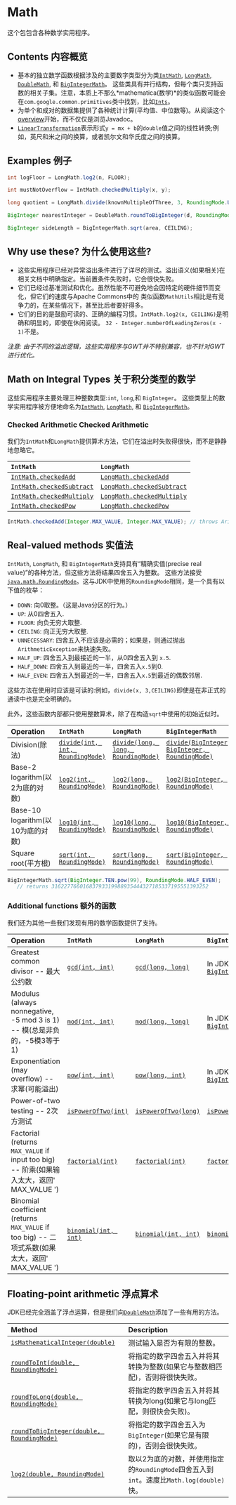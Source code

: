 # Math

这个包包含各种数学实用程序。

## Contents 内容概览

*   基本的独立数学函数根据涉及的主要数字类型分为类[`IntMath`],    [`LongMath`], [`DoubleMath`], 和 [`BigIntegerMath`]。
    这些类具有并行结构，但每个类只支持函数的相关子集。注意，本质上不那么*mathematica(数学)*的类似函数可能会
    在`com.google.common.primitives`类中找到，比如[`Ints`]。
*   为单个和成对的数据集提供了各种统计计算(平均值、中位数等)。从阅读这个[overview][Stats]开始，而不仅仅是浏览Javadoc。
*   [`LinearTransformation`]表示形式`y = mx + b`的`double`值之间的线性转换;例如，英尺和米之间的换算，或者凯尔文和华氏度之间的换算。

## Examples 例子

```java
int logFloor = LongMath.log2(n, FLOOR);

int mustNotOverflow = IntMath.checkedMultiply(x, y);

long quotient = LongMath.divide(knownMultipleOfThree, 3, RoundingMode.UNNECESSARY); // fail fast on non-multiple of 3

BigInteger nearestInteger = DoubleMath.roundToBigInteger(d, RoundingMode.HALF_EVEN);

BigInteger sideLength = BigIntegerMath.sqrt(area, CEILING);
```

## Why use these? 为什么使用这些?

*   这些实用程序已经对异常溢出条件进行了详尽的测试。溢出语义(如果相关)在相关文档中明确指定。当前置条件失败时，它会很快失败。
*   它们已经过基准测试和优化。虽然性能不可避免地会因特定的硬件细节而变化，但它们的速度与Apache Commons中的
    类似函数`MathUtils`相比是有竞争力的，在某些情况下，甚至比后者要好得多。
*   它们的目的是鼓励可读的、正确的编程习惯。`IntMath.log2(x, CEILING)`是明确和明显的，即使在休闲阅读。
   `32 - Integer.numberOfLeadingZeros(x - 1)`不是。

_注意: 由于不同的溢出逻辑，这些实用程序与GWT并不特别兼容，也不针对GWT进行优化。_

## Math on Integral Types 关于积分类型的数学

这些实用程序主要处理三种整数类型:`int`, `long`,和 `BigInteger`。
这些类型上的数学实用程序被方便地命名为[`IntMath`], [`LongMath`], 和 [`BigIntegerMath`]。

### Checked Arithmetic Checked Arithmetic

我们为`IntMath`和`LongMath`提供算术方法，它们在溢出时失败得很快，而不是静静地忽略它。

`IntMath`                   | `LongMath`
:-------------------------- | :---------------------------
[`IntMath.checkedAdd`]      | [`LongMath.checkedAdd`]
[`IntMath.checkedSubtract`] | [`LongMath.checkedSubtract`]
[`IntMath.checkedMultiply`] | [`LongMath.checkedMultiply`]
[`IntMath.checkedPow`]      | [`LongMath.checkedPow`]

```java
IntMath.checkedAdd(Integer.MAX_VALUE, Integer.MAX_VALUE); // throws ArithmeticException
```

## Real-valued methods 实值法

`IntMath`, `LongMath`, 和 `BigIntegerMath`支持具有“精确实值(precise real value)”的各种方法，但这些方法将结果四舍五入为整数。
这些方法接受[`java.math.RoundingMode`]。这与JDK中使用的`RoundingMode`相同，是一个具有以下值的枚举：

*   `DOWN`: 向0取整。（这是Java分区的行为。）
*   `UP`: 从0四舍五入.
*   `FLOOR`: 向负无穷大取整.
*   `CEILING`: 向正无穷大取整.
*   `UNNECESSARY`: 四舍五入不应该是必需的；如果是，则通过抛出`ArithmeticException`来快速失败。
*   `HALF_UP`: 四舍五入到最接近的一半，从0四舍五入到 `x.5`.
*   `HALF_DOWN`: 四舍五入到最近的一半，四舍五入`x.5`到0.
*   `HALF_EVEN`: 四舍五入到最近的一半，四舍五入`x.5`到最近的偶数邻居.

这些方法在使用时应该是可读的:例如，`divide(x, 3,CEILING)`即使是在非正式的通读中也是完全明确的。

此外，这些函数内部都只使用整数算术，除了在构造`sqrt`中使用的初始近似时。

| Operation         | `IntMath`          | `LongMath`      | `BigIntegerMath`     |
| :---------------- | :----------------- | :-------------- | :------------------- |
| Division(除法)     | [`divide(int, int, RoundingMode)`] | [`divide(long, long, RoundingMode)`] | [`divide(BigInteger, BigInteger, RoundingMode)`] |
| Base-2 logarithm(以2为底的对数)  | [`log2(int, RoundingMode)`] | [`log2(long, RoundingMode)`] | [`log2(BigInteger, RoundingMode)`] |
| Base-10 logarithm(以10为底的对数) | [`log10(int, RoundingMode)`] | [`log10(long, RoundingMode)`] | [`log10(BigInteger, RoundingMode)`] |
| Square root(平方根)       | [`sqrt(int, RoundingMode)`] | [`sqrt(long, RoundingMode)`] | [`sqrt(BigInteger, RoundingMode)`] |

```java
BigIntegerMath.sqrt(BigInteger.TEN.pow(99), RoundingMode.HALF_EVEN);
   // returns 31622776601683793319988935444327185337195551393252
```

### Additional functions 额外的函数

我们还为其他一些我们发现有用的数学函数提供了支持。

Operation                                             | `IntMath`                                            | `LongMath`                                            | `BigIntegerMath`
:---------------------------------------------------- | :--------------------------------------------------- | :---------------------------------------------------- | :---------------
Greatest common divisor -- 最大公约数                   | [`gcd(int, int)`]                                    | [`gcd(long, long)`]                                   | In JDK: [`BigInteger.gcd(BigInteger)`]
Modulus (always nonnegative, -5 mod 3 is 1) -- 模(总是非负的，-5模3等于1)          | [`mod(int, int)`]                                    | [`mod(long, long)`]                                   | In JDK: [`BigInteger.mod(BigInteger)`]
Exponentiation (may overflow) -- 求幂(可能溢出)         | [`pow(int, int)`]                                    | [`pow(long, int)`]                                    | In JDK: [`BigInteger.pow(int)`]
Power-of-two testing -- 2次方测试                     | [`isPowerOfTwo(int)`]                                | [`isPowerOfTwo(long)`]                                | [`isPowerOfTwo(BigInteger)`]
Factorial (returns `MAX_VALUE` if input too big) -- 阶乘(如果输入太大，返回' MAX_VALUE ')      | [`factorial(int)`][`IntMath.factorial(int)`]         | [`factorial(int)`][`LongMath.factorial(int)`]         | [`factorial(int)`][`BigIntegerMath.factorial(int)`]
Binomial coefficient (returns `MAX_VALUE` if too big) -- 二项式系数(如果太大，返回' MAX_VALUE ') | [`binomial(int, int)`][`IntMath.binomial(int, int)`] | [`binomial(int, int)`][`LongMath.binomial(int, int)`] | [`binomial(int, int)`][`BigIntegerMath.binomial(int, int)`]

## Floating-point arithmetic 浮点算术

JDK已经完全涵盖了浮点运算，但是我们向[`DoubleMath`]添加了一些有用的方法。

| Method                                | Description                           |
| :------------------------------------ | :------------------------------------ |
| [`isMathematicalInteger(double)`]     | 测试输入是否为有限的整数。                 |
| [`roundToInt(double, RoundingMode)`]  | 将指定的数字四舍五入并将其转换为整数(如果它与整数相匹配)，否则将很快失败。|
| [`roundToLong(double, RoundingMode)`] | 将指定的数字四舍五入并将其转换为long(如果它与long匹配，则很快会失败)。|
| [`roundToBigInteger(double, RoundingMode)`] | 将指定的数字四舍五入为`BigInteger`(如果它是有限的)，否则会很快失败。|
| [`log2(double, RoundingMode)`]       | 取以2为底的对数，并使用指定的`RoundingMode`四舍五入到`int`。速度比`Math.log(double)`快。 |

[`BigIntegerMath`]: http://google.github.io/guava/releases/snapshot/api/docs/com/google/common/math/BigIntegerMath.html
[`DoubleMath`]: http://google.github.io/guava/releases/snapshot/api/docs/com/google/common/math/DoubleMath.html
[`IntMath`]: http://google.github.io/guava/releases/snapshot/api/docs/com/google/common/math/IntMath.html
[`Ints`]: http://google.github.io/guava/releases/snapshot/api/docs/com/google/common/primitives/Ints.html
[Stats]: StatsExplained
[`LinearTransformation`]: http://google.github.io/guava/releases/snapshot/api/docs/com/google/common/math/LinearTransformation.html
[`LongMath`]: http://google.github.io/guava/releases/snapshot/api/docs/com/google/common/math/LongMath.html
[`IntMath.checkedAdd`]: http://google.github.io/guava/releases/snapshot/api/docs/com/google/common/math/IntMath.html#checkedAdd-int-int-
[`LongMath.checkedAdd`]: http://google.github.io/guava/releases/snapshot/api/docs/com/google/common/math/LongMath.html#checkedAdd-long-long-
[`IntMath.checkedSubtract`]: http://google.github.io/guava/releases/snapshot/api/docs/com/google/common/math/IntMath.html#checkedSubtract-int-int-
[`LongMath.checkedSubtract`]: http://google.github.io/guava/releases/snapshot/api/docs/com/google/common/math/LongMath.html#checkedSubtract-long-long-
[`IntMath.checkedMultiply`]: http://google.github.io/guava/releases/snapshot/api/docs/com/google/common/math/IntMath.html#checkedMultiply-int-int-
[`LongMath.checkedMultiply`]: http://google.github.io/guava/releases/snapshot/api/docs/com/google/common/math/LongMath.html#checkedMultiply-long-long-
[`IntMath.checkedPow`]: http://google.github.io/guava/releases/snapshot/api/docs/com/google/common/math/IntMath.html#checkedPow-int-int-
[`LongMath.checkedPow`]: http://google.github.io/guava/releases/snapshot/api/docs/com/google/common/math/LongMath.html#checkedPow-long-long-
[`java.math.RoundingMode`]: http://docs.oracle.com/javase/8/docs/api/java/math/RoundingMode.html
[`divide(int, int, RoundingMode)`]: http://google.github.io/guava/releases/snapshot/api/docs/com/google/common/math/IntMath.html#divide-int-int-java.math.RoundingMode-
[`divide(long, long, RoundingMode)`]: http://google.github.io/guava/releases/snapshot/api/docs/com/google/common/math/LongMath.html#divide-long-long-java.math.RoundingMode-
[`divide(BigInteger, BigInteger, RoundingMode)`]: http://google.github.io/guava/releases/snapshot/api/docs/com/google/common/math/BigIntegerMath.html#divide-java.math.BigInteger-java.math.BigInteger-java.math.RoundingMode-
[`log2(int, RoundingMode)`]: http://google.github.io/guava/releases/snapshot/api/docs/com/google/common/math/IntMath.html#log2-int-java.math.RoundingMode-
[`log2(long, RoundingMode)`]: http://google.github.io/guava/releases/snapshot/api/docs/com/google/common/math/LongMath.html#log2-long-java.math.RoundingMode-
[`log2(BigInteger, RoundingMode)`]: http://google.github.io/guava/releases/snapshot/api/docs/com/google/common/math/BigIntegerMath.html#log2-java.math.BigInteger-java.math.RoundingMode-
[`log10(int, RoundingMode)`]: http://google.github.io/guava/releases/snapshot/api/docs/com/google/common/math/IntMath.html#log10-int-java.math.RoundingMode-
[`log10(long, RoundingMode)`]: http://google.github.io/guava/releases/snapshot/api/docs/com/google/common/math/LongMath.html#log10-long-java.math.RoundingMode-
[`log10(BigInteger, RoundingMode)`]: http://google.github.io/guava/releases/snapshot/api/docs/com/google/common/math/BigIntegerMath.html#log10-java.math.BigInteger-java.math.RoundingMode-
[`sqrt(int, RoundingMode)`]: http://google.github.io/guava/releases/snapshot/api/docs/com/google/common/math/IntMath.html#sqrt-int-java.math.RoundingMode-
[`sqrt(long, RoundingMode)`]: http://google.github.io/guava/releases/snapshot/api/docs/com/google/common/math/LongMath.html#sqrt-long-java.math.RoundingMode-
[`sqrt(BigInteger, RoundingMode)`]: http://google.github.io/guava/releases/snapshot/api/docs/com/google/common/math/BigIntegerMath.html#sqrt-java.math.BigInteger-java.math.RoundingMode-
[`gcd(int, int)`]: http://google.github.io/guava/releases/snapshot/api/docs/com/google/common/math/IntMath.html#gcd-int-int-
[`gcd(long, long)`]: http://google.github.io/guava/releases/snapshot/api/docs/com/google/common/math/LongMath.html#gcd-long-long-
[`BigInteger.gcd(BigInteger)`]: http://docs.oracle.com/javase/8/docs/api/java/math/BigInteger.html#gcd-java.math.BigInteger-
[`mod(int, int)`]: http://google.github.io/guava/releases/snapshot/api/docs/com/google/common/math/IntMath.html#mod-int-int-
[`mod(long, long)`]: http://google.github.io/guava/releases/snapshot/api/docs/com/google/common/math/LongMath.html#mod-long-long-
[`BigInteger.mod(BigInteger)`]: http://docs.oracle.com/javase/8/docs/api/java/math/BigInteger.html#mod-java.math.BigInteger-
[`pow(int, int)`]: http://google.github.io/guava/releases/snapshot/api/docs/com/google/common/math/IntMath.html#pow-int-int-
[`pow(long, int)`]: http://google.github.io/guava/releases/snapshot/api/docs/com/google/common/math/LongMath.html#pow-long-int-
[`BigInteger.pow(int)`]: http://docs.oracle.com/javase/8/docs/api/java/math/BigInteger.html#pow-int-
[`isPowerOfTwo(int)`]: http://google.github.io/guava/releases/snapshot/api/docs/com/google/common/math/IntMath.html#isPowerOfTwo-int-
[`isPowerOfTwo(long)`]: http://google.github.io/guava/releases/snapshot/api/docs/com/google/common/math/LongMath.html#isPowerOfTwo-long-
[`isPowerOfTwo(BigInteger)`]: http://google.github.io/guava/releases/snapshot/api/docs/com/google/common/math/BigIntegerMath.html#isPowerOfTwo-java.math.BigInteger-
[`IntMath.factorial(int)`]: http://google.github.io/guava/releases/snapshot/api/docs/com/google/common/math/IntMath.html#factorial-int-
[`LongMath.factorial(int)`]: http://google.github.io/guava/releases/snapshot/api/docs/com/google/common/math/LongMath.html#factorial-int-
[`BigIntegerMath.factorial(int)`]: http://google.github.io/guava/releases/snapshot/api/docs/com/google/common/math/BigIntegerMath.html#factorial-int-
[`IntMath.binomial(int, int)`]: http://google.github.io/guava/releases/snapshot/api/docs/com/google/common/math/IntMath.html#binomial-int-int-
[`LongMath.binomial(int, int)`]: http://google.github.io/guava/releases/snapshot/api/docs/com/google/common/math/LongMath.html#binomial-int-int-
[`BigIntegerMath.binomial(int, int)`]: http://google.github.io/guava/releases/snapshot/api/docs/com/google/common/math/BigIntegerMath.html#binomial-int-int-
[`DoubleMath`]: http://google.github.io/guava/releases/snapshot/api/docs/com/google/common/math/DoubleMath.html
[`isMathematicalInteger(double)`]: http://google.github.io/guava/releases/snapshot/api/docs/com/google/common/math/DoubleMath.html#isMathematicalInteger-double-
[`roundToInt(double, RoundingMode)`]: http://google.github.io/guava/releases/snapshot/api/docs/com/google/common/math/DoubleMath.html#roundToInt-double-java.math.RoundingMode-
[`roundToLong(double, RoundingMode)`]: http://google.github.io/guava/releases/snapshot/api/docs/com/google/common/math/DoubleMath.html#roundToLong-double-java.math.RoundingMode-
[`roundToBigInteger(double, RoundingMode)`]: http://google.github.io/guava/releases/snapshot/api/docs/com/google/common/math/DoubleMath.html#roundToBigInteger-double-java.math.RoundingMode-
[`log2(double, RoundingMode)`]: http://google.github.io/guava/releases/snapshot/api/docs/com/google/common/math/DoubleMath.html#log2-double-java.math.RoundingMode-
